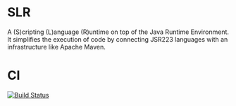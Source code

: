SLR
===

A (S)cripting (L)anguage (R)untime on top of the Java Runtime Environment. 
It simplifies the execution of code by connecting JSR223 languages with an infrastructure like Apache Maven.

CI
==

[![Build Status](https://travis-ci.org/xafero/SLR.png?branch=master)](https://travis-ci.org/xafero/SLR)
